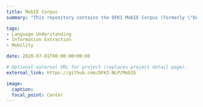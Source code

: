 ```yaml
---
title: MobIE Corpus
summary: "This repository contains the DFKI MobIE Corpus (formerly \"DAYSTREAM Corpus\"), a dataset of 3,232 German-language documents collected between May 2015 - Apr 2019 that have been annotated with fine-grained geo-entities, such as location-street, location-stop and location-route, as well as standard named entity types (organization, date, number, etc). All location-related entities have been linked to either Open Street Map identifiers or database ids of Deutsche Bahn / Rhein-Main-Verkehrsverbund. The corpus has also been annotated with a set of 7 traffic-related n-ary relations and events, such as Accidents, Traffic jams, and Canceled Routes. It consists of Twitter messages, and traffic reports from e.g. radio stations, police and public transport providers. It allows for training and evaluating both named entity recognition algorithms that aim for fine-grained typing of geo-entities, entity linking of these entities, as well as n-ary relation extraction systems. You can find the description of the corpus here: https://www.dfki.de/web/forschung/projekte-publikationen/publikationen-uebersicht/publikation/11741/"

tags:
- Language Understanding
- Information Extraction
- Mobility

date: 2020-07-01T00:00:00+00:00

# Optional external URL for project (replaces project detail page).
external_link: https://github.com/DFKI-NLP/MobIE

image:
  caption: 
  focal_point: Center
---
```

